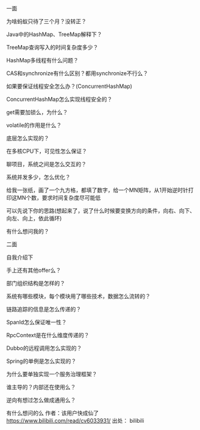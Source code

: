 一面

为啥蚂蚁只待了三个月？没转正？

Java中的HashMap、TreeMap解释下？

TreeMap查询写入的时间复杂度多少？

HashMap多线程有什么问题？

CAS和synchronize有什么区别？都用synchronize不行么？

如果要保证线程安全怎么办？(ConcurrentHashMap)

ConcurrentHashMap怎么实现线程安全的？

get需要加锁么，为什么？

volatile的作用是什么？

底层怎么实现的？

在多核CPU下，可见性怎么保证？

聊项目，系统之间是怎么交互的？

系统并发多少，怎么优化？

给我一张纸，画了一个九方格，都填了数字，给一个MN矩阵，从1开始逆时针打印这MN个数，要求时间复杂度尽可能低

可以先说下你的思路(想起来了，说了什么时候要变换方向的条件，向右、向下、向左、向上，依此循环)

有什么想问我的？

二面

自我介绍下

手上还有其他offer么？

部门组织结构是怎样的？

系统有哪些模块，每个模块用了哪些技术，数据怎么流转的？

链路追踪的信息是怎么传递的？

SpanId怎么保证唯一性？

RpcContext是在什么维度传递的？

Dubbo的远程调用怎么实现的？

Spring的单例是怎么实现的？

为什么要单独实现一个服务治理框架？

谁主导的？内部还在使用么？

逆向有想过怎么做成通用么？

有什么想问的么
作者：该用户快成仙了
https://www.bilibili.com/read/cv6033931/
出处： bilibili